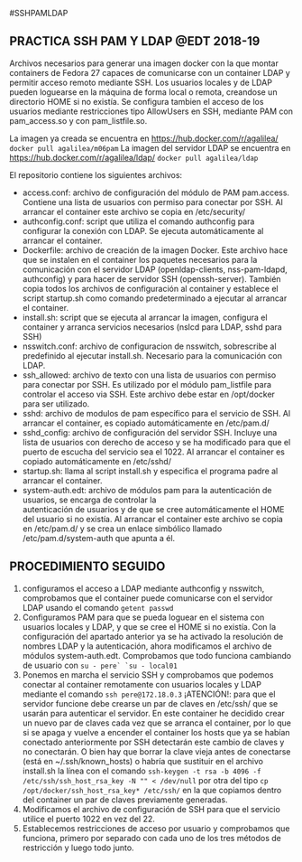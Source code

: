 #SSHPAMLDAP 
## PRACTICA SSH PAM Y LDAP @EDT 2018-19
Archivos necesarios para generar una imagen docker con la que montar containers de 
Fedora 27 capaces de comunicarse con un container LDAP y permitir acceso remoto mediante SSH. Los usuarios locales y de LDAP
pueden loguearse en la máquina de forma local o remota, creandose un directorio HOME si no existía.
   Se configura tambien el acceso de los usuarios mediante restricciones tipo AllowUsers en SSH, mediante PAM con pam_access.so y con pam_listfile.so.

La imagen ya creada se encuentra en https://hub.docker.com/r/agalilea/
```docker pull agalilea/m06pam```
La imagen del servidor LDAP se encuentra en https://hub.docker.com/r/agalilea/ldap/
```docker pull agalilea/ldap```

El repositorio contiene los siguientes archivos:
  * access.conf: archivo de configuración del módulo de PAM pam.access. Contiene una lista de usuarios con permiso para conectar por SSH. Al arrancar el container este archivo se copia en /etc/security/  
  * authconfig.conf: script que utiliza el comando authconfig para configurar la conexión con LDAP. Se ejecuta automáticamente al arrancar el container.  
  * Dockerfile: archivo de creación de la imagen Docker. Este archivo hace que se instalen en el container los paquetes necesarios para la comunicación con el servidor LDAP (openldap-clients, nss-pam-ldapd, authconfig) y para hacer de servidor SSH (openssh-server). También copia todos los archivos de configuración al container y establece el script startup.sh como comando predeterminado a ejecutar al arrancar el container.  
  * install.sh: script que se ejecuta al arrancar la imagen, configura el container y arranca servicios necesarios (nslcd para LDAP, sshd para SSH)  
  * nsswitch.conf: archivo de configuracion de nsswitch, sobrescribe al predefinido al ejecutar install.sh. Necesario para la comunicación con LDAP.  
  * ssh_allowed: archivo de texto con una lista de usuarios con permiso para conectar por SSH. Es utilizado por el módulo pam_listfile para controlar el acceso via SSH. Este archivo debe estar en /opt/docker para ser utilizado.
  * sshd: archivo de modulos de pam específico para el servicio de SSH. Al arrancar el container, es copiado automáticamente en /etc/pam.d/
  * sshd_config: archivo de configuración del servidor SSH. Incluye una lista de usuarios con derecho de acceso y se ha modificado para que el puerto de escucha del servicio sea el 1022. Al arrancar el container es copiado automáticamente en /etc/sshd/  
  * startup.sh: llama al script install.sh y especifica el programa padre al arrancar el container.  
  * system-auth.edt: archivo de módulos pam para la autenticación de usuarios, se encarga de controlar la   
autenticación de usuarios y de que se cree automáticamente el HOME del usuario si no existía. Al arrancar el container este archivo se copia en /etc/pam.d/ y se crea un enlace simbólico llamado /etc/pam.d/system-auth que apunta a él.

## PROCEDIMIENTO SEGUIDO
1. configuramos el acceso a LDAP mediante authconfig y nsswitch, comprobamos que el container puede comunicarse con el servidor LDAP usando el comando 
```getent passwd```
2. Configuramos PAM para que se pueda loguear en el sistema con usuarios locales y LDAP, y que se cree el HOME si no existía. Con la configuración del apartado anterior ya se ha activado la resolución de nombres LDAP y la autenticación, ahora modificamos el archivo de módulos system-auth.edt. Comprobamos que todo funciona cambiando de usuario con 
```su - pere` `su - local01```
3. Ponemos en marcha el servicio SSH y comprobamos que podemos conectar al container remotamente con usuarios locales y LDAP mediante el comando 
```ssh pere@172.18.0.3```
¡ATENCIÓN!: para que el servidor funcione debe crearse un par de claves en /etc/ssh/ que se usarán para autenticar el servidor. En este container he decidido crear un nuevo par de claves cada vez que se arranca el container, por lo que si se apaga y vuelve a encender el container los hosts que ya se habían conectado anteriormente por SSH detectarán este cambio de claves y no conectarán. O bien hay que borrar la clave vieja antes de conectarse (está en ~/.ssh/known_hosts) o habría que sustituir en el archivo install.sh la línea con el comando 
```ssh-keygen -t rsa -b 4096 -f /etc/ssh/ssh_host_rsa_key -N "" < /dev/null```
por otra del tipo
```cp /opt/docker/ssh_host_rsa_key* /etc/ssh/```
en la que copiamos dentro del container un par de claves previamente generadas.
4. Modificamos el archivo de configuración de SSH para que el servicio utilice el puerto 1022 en vez del 22.  
5. Establecemos restricciones de acceso por usuario y comprobamos que funciona, primero por separado con cada uno de los tres métodos de restricción y luego todo junto.
